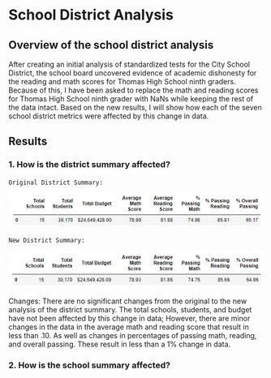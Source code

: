 # School District Analysis

## Overview of the school district analysis

After creating an initial analysis of standardized tests for the City School District, the school board uncovered evidence of academic dishonesty for the reading and math scores for Thomas High School ninth graders. Because of this, I have been asked to replace the math and reading scores for Thomas High School ninth grader with NaNs while keeping the rest of the data intact. Based on the new results, I will show how each of the seven school district metrics were affected by this change in data.

## Results

### 1. How is the district summary affected?

    Original District Summary:
![original_district_summary](Resources/original_district_summary.png)

    New District Summary:
![new_district_summary](Resources/new_district_summary.png)

Changes:
There are no significant changes from the original to the new analysis of the district summary. The total schools, students, and budget have not been affected by this change in data; However, there are minor changes in the data in the average math and reading score that result in less than .10. As well as changes in percentages of passing math, reading, and overall passing. These result in less than a 1% change in data. 

### 2. How is the school summary affected?
